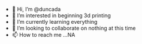 - 👋 Hi, I’m @duncada
- 👀 I’m interested in beginning 3d printing
- 🌱 I’m currently learning everything 
- 💞️ I’m looking to collaborate on nothing at this time
- 📫 How to reach me ...NA

<!---
duncada/duncada is a ✨ special ✨ repository because its `README.md` (this file) appears on your GitHub profile.
You can click the Preview link to take a look at your changes.
--->
